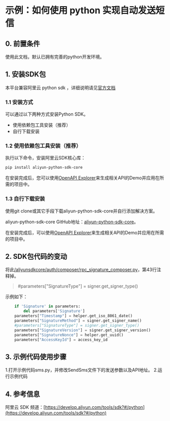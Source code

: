 # 示例：如何使用 python 实现自动发送短信

## 0. 前置条件

使用此文档，默认已拥有完善的python开发环境。

## 1. 安装SDK包

本平台兼容阿里云 python sdk ，详细说明请见[官方文档](https://help.aliyun.com/document_detail/112147.html?spm=a2c4g.11186623.6.645.59de5f30Cp3u3n)

### 1.1 安装方式

可以通过以下两种方式安装Python SDK。

* 使用依赖包工具安装（推荐）
* 自行下载安装

### 1.2 使用依赖包工具安装（推荐）

执行以下命令，安装阿里云SDK核心库：

```bash
pip install aliyun-python-sdk-core
```

在安装完成后，您可以使用[OpenAPI Explorer](https://api.aliyun.com/?spm=a2c4g.11186623.2.15.57c059ad3QlmqO#/?product=Dysmsapi&lang=PYTHON)来生成相关API的Demo并应用在所需的项目中。

### 1.3 自行下载安装

使用git clone或其它手段下载aliyun-python-sdk-core并自行添加解决方案。

aliyun-python-sdk-core GitHub地址：[aliyun-python-sdk-core](https://github.com/aliyun/aliyun-openapi-python-sdk/tree/master/aliyun-python-sdk-core?spm=a2c4g.11186623.2.16.57c059ad3QlmqO)。

在安装完成后，可以使用[OpenAPI Explorer](https://api.aliyun.com/?spm=a2c4g.11186623.2.15.57c059ad3QlmqO#/?product=Dysmsapi&lang=PYTHON)来生成相关API的Demo并应用在所需的项目中。

## 2. SDK包代码的变动

将此[/aliyunsdkcore/auth/composer/rpc_signature_composer.py](https://github.com/aliyun/aliyun-openapi-python-sdk/blob/master/aliyun-python-sdk-core/aliyunsdkcore/auth/composer/rpc_signature_composer.py)，第43行注释掉。
> #parameters["SignatureType"] = signer.get_signer_type()

示例如下：

```python
    if 'Signature' in parameters:
        del parameters['Signature']
    parameters["Timestamp"] = helper.get_iso_8061_date()
    parameters["SignatureMethod"] = signer.get_signer_name()
    #parameters["SignatureType"] = signer.get_signer_type()
    parameters["SignatureVersion"] = signer.get_signer_version()
    parameters["SignatureNonce"] = helper.get_uuid()
    parameters["AccessKeyId"] = access_key_id
```

## 3. 示例代码使用步骤

1.打开示例代码sms.py，并修改SendSms文件下的发送参数以及API地址。
2.运行示例代码

## 4. 参考信息

阿里云 SDK 频道：[https://develop.aliyun.com/tools/sdk?#/python](https://develop.aliyun.com/tools/sdk?#/python)